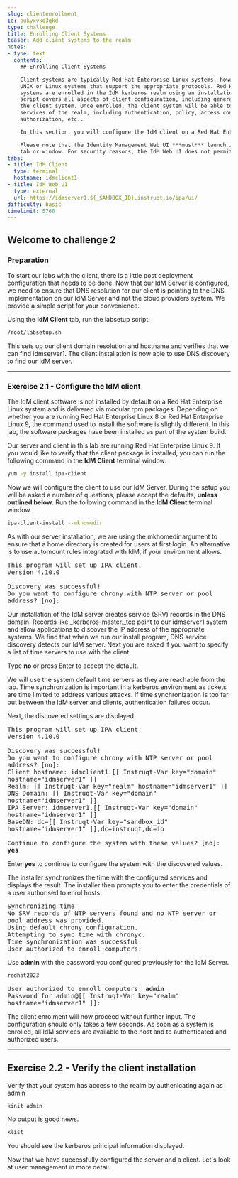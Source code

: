 ```yaml
---
slug: clientenrollment
id: aukyxvkq3qkd
type: challenge
title: Enrolling Client Systems
teaser: Add client systems to the realm
notes:
- type: text
  contents: |
    ## Enrolling Client Systems

    Client systems are typically Red Hat Enterprise Linux systems, however, they can be any
    UNIX or Linux systems that support the appropriate protocols. Red Hat Enterprise Linux
    systems are enrolled in the IdM kerberos realm using an installation script. This
    script covers all aspects of client configuration, including generating an identity for
    the client system. Once enrolled, the client system will be able to access all of the
    services of the realm, including authentication, policy, access control rules,
    authorization, etc..

    In this section, you will configure the IdM client on a Red Hat Enterprise Linux system. You will verify the installation and that you can authenticate to the IdM realm and perform other actions.

    Please note that the Identity Management Web UI ***must*** launch in another browser
    tab or window. For security reasons, the IdM Web UI does not permit embedding in an iframe.
tabs:
- title: IdM Client
  type: terminal
  hostname: idmclient1
- title: IdM Web UI
  type: external
  url: https://idmserver1.${_SANDBOX_ID}.instruqt.io/ipa/ui/
difficulty: basic
timelimit: 5760
---
```

<!-- markdownlint-disable MD033 -->
## Welcome to challenge 2

### Preparation

To start our labs with the client, there is a little post deployment configuration that needs to be done. Now that our IdM Server is configured, we need to ensure that DNS resolution for our client is pointing to the DNS implementation on our IdM Server and not the cloud providers system. We provide a simple script for your convenience.

Using the **IdM Client** tab, run the labsetup script:

```bash
/root/labsetup.sh
```

This sets up our client domain resolution and hostname and verifies that we can find idmserver1. The client installation is now able to use DNS discovery to find our IdM server.

<hr>

### Exercise 2.1 - Configure the IdM client

The IdM client software is not installed by default on a Red Hat Enterprise Linux system and is delivered via modular rpm packages. Depending on whether you are running Red Hat Enterprise Linux 8 or Red Hat Enterprise Linux 9, the command used to install the software is slightly different. In this lab, the software packages have been installed as part of the system build.

Our server and client in this lab are running Red Hat Enterprise Linux 9. If you would like to verify that the client package is installed, you can run the following command in the **IdM Client** terminal window:

```bash
yum -y install ipa-client
```

Now we will configure the client to use our IdM Server. During the setup you will be asked a number of questions, please accept the defaults, **unless outlined below**. Run the following command in the **IdM Client** terminal window.

```bash
ipa-client-install --mkhomedir
```
As with our server installation, we are using the mkhomedir argument to ensure that a home directory is created for users at first login. An alternative is to use automount rules integrated with IdM, if your environment allows.

<pre class="file" style="white-space: pre-wrap; font-family:monospace;">
This program will set up IPA client.
Version 4.10.0

Discovery was successful!
Do you want to configure chrony with NTP server or pool address? [no]:
</pre>

Our installation of the IdM server creates service (SRV) records in the DNS domain. Records like _kerberos-master._tcp point to our idmserver1 system and allow applications to discover the IP address of the appropriate systems. We find that when we run our install program, DNS service discovery detects our IdM server. Next you are asked if you want to specify a list of time servers to use with the client.

Type **no** or press Enter to accept the default.

We will use the system default time servers as they are reachable from the lab. Time synchronization is important in a kerberos environment as tickets are time limited to address various attacks. If time synchronization is too far out between the IdM server and clients, authentication failures occur.

Next, the discovered settings are displayed.

<pre class="file" style="white-space: pre-wrap; font-family:monospace;">
This program will set up IPA client.
Version 4.10.0

Discovery was successful!
Do you want to configure chrony with NTP server or pool address? [no]:
Client hostname: idmclient1.[[ Instruqt-Var key="domain" hostname="idmserver1" ]]
Realm: [[ Instruqt-Var key="realm" hostname="idmserver1" ]]
DNS Domain: [[ Instruqt-Var key="domain" hostname="idmserver1" ]]
IPA Server: idmserver1.[[ Instruqt-Var key="domain" hostname="idmserver1" ]]
BaseDN: dc=[[ Instruqt-Var key="sandbox_id" hostname="idmserver1" ]],dc=instruqt,dc=io

Continue to configure the system with these values? [no]: <b>yes</b>
</pre>

Enter **yes** to continue to configure the system with the discovered values.

The installer synchronizes the time with the configured services and
displays the result. The installer then prompts you to enter the credentials of a user
authorised to enrol hosts.

<pre class="file" style="white-space: pre-wrap; font-family:monospace;">
Synchronizing time
No SRV records of NTP servers found and no NTP server or pool address was provided.
Using default chrony configuration.
Attempting to sync time with chronyc.
Time synchronization was successful.
User authorized to enroll computers:
</pre>

Use **admin** with the password you configured previously for the IdM Server.
```bash
redhat2023
```

<pre class="file" style="white-space: pre-wrap; font-family:monospace;">
User authorized to enroll computers: <b>admin</b>
Password for admin@[[ Instruqt-Var key="realm" hostname="idmserver1" ]]:
</pre>

The client enrolment will now proceed without further input. The
configuration should only takes a few seconds. As soon as a system
is enrolled, all IdM services are available to the host and
to authenticated and authorized users.

<hr>

## Exercise 2.2 - Verify the client installation

Verify that your system has access to the realm by authenicating again as
admin

```bash
kinit admin
```
No output is good news.

```bash
klist
```

You should see the kerberos principal information displayed.

Now that we have successfully configured the server and a client. Let's look at user management in more detail.
